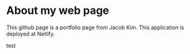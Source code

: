 # About my web page
This github page is a portfolio page from Jacob Kim. This application is deployed at Netlify.

test